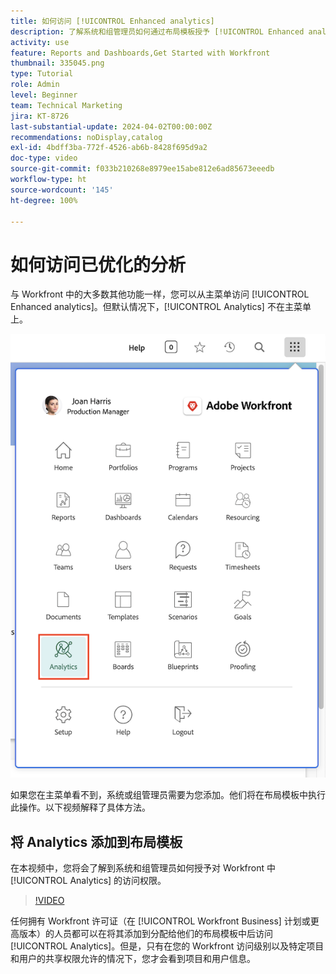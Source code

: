 ```yaml
---
title: 如何访问 [!UICONTROL Enhanced analytics]
description: 了解系统和组管理员如何通过布局模板授予 [!UICONTROL Enhanced analytics] 访问权限。
activity: use
feature: Reports and Dashboards,Get Started with Workfront
thumbnail: 335045.png
type: Tutorial
role: Admin
level: Beginner
team: Technical Marketing
jira: KT-8726
last-substantial-update: 2024-04-02T00:00:00Z
recommendations: noDisplay,catalog
exl-id: 4bdff3ba-772f-4526-ab6b-8428f695d9a2
doc-type: video
source-git-commit: f033b210268e8979ee15abe812e6ad85673eeedb
workflow-type: ht
source-wordcount: '145'
ht-degree: 100%

---
```



# 如何访问已优化的分析

与 Workfront 中的大多数其他功能一样，您可以从主菜单访问 [!UICONTROL Enhanced analytics]。但默认情况下，[!UICONTROL Analytics] 不在主菜单上。

![主菜单的图像 ](assets/analytics-on-main-menu.png)

如果您在主菜单看不到，系统或组管理员需要为您添加。他们将在布局模板中执行此操作。以下视频解释了具体方法。


## 将 Analytics 添加到布局模板

在本视频中，您将会了解到系统和组管理员如何授予对 Workfront 中 [!UICONTROL Analytics] 的访问权限。


>[!VIDEO](https://video.tv.adobe.com/v/335045/?quality=12&learn=on)

任何拥有 Workfront 许可证（在 [!UICONTROL Workfront Business] 计划或更高版本）的人员都可以在将其添加到分配给他们的布局模板中后访问 [!UICONTROL Analytics]。但是，只有在您的 Workfront 访问级别以及特定项目和用户的共享权限允许的情况下，您才会看到项目和用户信息。
